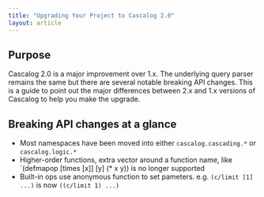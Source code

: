 ```yaml
---
title: "Upgrading Your Project to Cascalog 2.0"
layout: article
---
```


## Purpose

Cascalog 2.0 is a major improvement over 1.x. The underlying query parser remains the same but there are several notable breaking API changes. This is a guide to point out the major differences between 2.x and 1.x versions of Cascalog to help you make the upgrade.

## Breaking API changes at a glance

- Most namespaces have been moved into either `cascalog.cascading.*` or `cascalog.logic.*`
- Higher-order functions, extra vector around a function name, like `(defmapop [times [x]] [y] (* x y)) is no longer supported
- Built-in ops use anonymous function to set pameters. e.g. `(c/limit [1] ...)` is now `((c/limit 1) ...)`